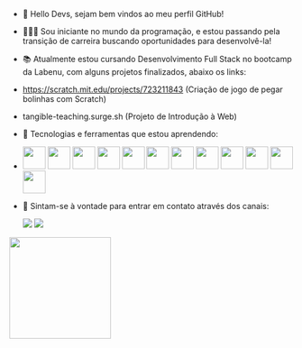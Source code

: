 - 👋 Hello Devs, sejam bem vindos ao meu perfil GitHub!

- 👩🏼‍🎓 Sou iniciante no mundo da programação, e estou passando pela transição de carreira buscando oportunidades para desenvolvê-la!

- 📚 Atualmente estou cursando Desenvolvimento Full Stack no bootcamp da Labenu, com alguns projetos finalizados, abaixo os links:
- https://scratch.mit.edu/projects/723211843 (Criação de jogo de pegar bolinhas com Scratch) 
- tangible-teaching.surge.sh (Projeto de Introdução à Web)

- 📝 Tecnologias e ferramentas que estou aprendendo: 
- <img src="https://cdn.jsdelivr.net/gh/devicons/devicon/icons/css3/css3-original.svg" width="40" height="40"/> <img src="https://cdn.jsdelivr.net/gh/devicons/devicon/icons/git/git-original.svg" width="40" height="40" /> <img src="https://cdn.jsdelivr.net/gh/devicons/devicon/icons/github/github-original.svg" width="40" height="40" /> <img src="https://cdn.jsdelivr.net/gh/devicons/devicon/icons/html5/html5-original.svg" width="40" height="40" /> <img src="https://cdn.jsdelivr.net/gh/devicons/devicon/icons/javascript/javascript-original.svg" width="40" height="40" /> <img src="https://cdn.jsdelivr.net/gh/devicons/devicon/icons/nodejs/nodejs-original-wordmark.svg" width="40" height="40" /> <img src="https://cdn.jsdelivr.net/gh/devicons/devicon/icons/npm/npm-original-wordmark.svg" width="40" height="40" /> <img src="https://cdn.jsdelivr.net/gh/devicons/devicon/icons/react/react-original.svg" width="40" height="40" /> <img src="https://cdn.jsdelivr.net/gh/devicons/devicon/icons/redux/redux-original.svg" width="40" height="40" /> <img src="https://cdn.jsdelivr.net/gh/devicons/devicon/icons/typescript/typescript-original.svg" width="40" height="40" /> <img src="https://cdn.jsdelivr.net/gh/devicons/devicon/icons/visualstudio/visualstudio-plain.svg" width="40" height="40"/> <img src="https://cdn.jsdelivr.net/gh/devicons/devicon/icons/firebase/firebase-plain.svg" width="40" height="40"/>
- 📳 Sintam-se à vontade para entrar em contato através dos canais: <div>
<a href = "mailto:giovaluiza@Giovanna Calegaro"><img src="https://img.shields.io/badge/Gmail-D14836?style=for-the-badge&logo=gmail&logoColor=white" target="_blank"></a>
<a href="https://www.linkedin.com/in/giovanna-calegaro-a01775129/" target="_blank"><img src="https://img.shields.io/badge/-LinkedIn-%230077B5?style=for-the-badge&logo=linkedin&logoColor=white" target="_blank"></a>   
</div>
<div>
<a href="https://github.com/GLCalegaro">
<img height="180em" src="https://github-readme-stats.vercel.app/api?username=GLCalegaro&show_icons=true&theme=dracula&include_all_commits=true&count_private=true"/>
</div>
<!---
GLCalegaro/GLCalegaro is a ✨ special ✨ repository because its `README.md` (this file) appears on your GitHub profile.
You can click the Preview link to take a look at your changes.
--->

